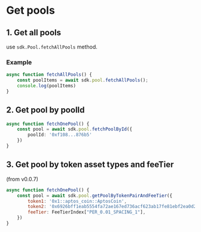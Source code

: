 # Get pools

## 1. Get all pools

use `sdk.Pool.fetchAllPools`  method.

### Example

```typescript
async function fetchAllPools() {
    const poolItems = await sdk.pool.fetchAllPools();
    console.log(poolItems)
}
```



## 2. Get pool by poolId

```typescript
async function fetchOnePool() {
    const pool = await sdk.pool.fetchPoolById({
        poolId: '0xf108...876b5'
    })
}

```



## 3. Get pool by token asset types and feeTier

(from v0.0.7)

```javascript
async function fetchOnePool() {
    const pool = await sdk.pool.getPoolByTokenPairAndFeeTier({
        token1: '0x1::aptos_coin::AptosCoin',
        token2: '0x6926bff1eab5554fa72ae167ed736acf623ab17fe81ebf2ea0d2138f8c533f77::type::T'
        feeTier: FeeTierIndex["PER_0.01_SPACING_1"],
    })
}
```

